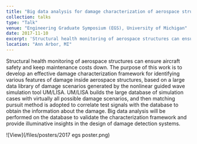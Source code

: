 ```yaml
---
title: "Big data analysis for damage characterization of aerospace structures based on nonlinear guided wave simulation tool UM/LISA"
collection: talks
type: "Talk"
venue: "Engineering Graduate Symposium (EGS), University of Michigan"
date: 2017-11-10
excerpt: 'Structural health monitoring of aerospace structures can ensure aircraft safety and keep maintenance costs down. The purpose of this work is to develop an effective damage characterization framework for identifying various features of damage inside aerospace structures, based on a large data library of damage scenarios generated by the nonlinear guided wave simulation tool UM/LISA.'
location: "Ann Arbor, MI"
---
```


Structural health monitoring of aerospace structures can ensure aircraft safety and keep maintenance costs down. The purpose of this work is to develop an effective damage characterization framework for identifying various features of damage inside aerospace structures, based on a large data library of damage scenarios generated by the nonlinear guided wave simulation tool UM/LISA. UM/LISA builds the large database of simulation cases with virtually all possible damage scenarios, and then matching pursuit method is adopted to correlate test signals with the database to obtain the information about the damage. Big data analysis will be performed on the database to validate the characterization framework and provide illuminative insights in the design of damage detection systems.

![View](/files/posters/2017 egs poster.png)

